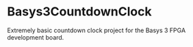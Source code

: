 # Basys3CountdownClock
Extremely basic countdown clock project for the Basys 3 FPGA development board.
